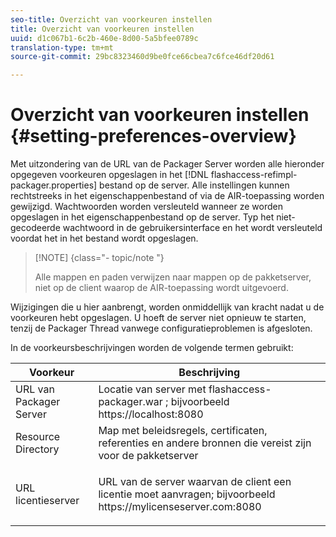```yaml
---
seo-title: Overzicht van voorkeuren instellen
title: Overzicht van voorkeuren instellen
uuid: d1c067b1-6c2b-460e-8d00-5a5bfee0789c
translation-type: tm+mt
source-git-commit: 29bc8323460d9be0fce66cbea7c6fce46df20d61

---
```



# Overzicht van voorkeuren instellen {#setting-preferences-overview}

Met uitzondering van de URL van de Packager Server worden alle hieronder opgegeven voorkeuren opgeslagen in het [!DNL flashaccess-refimpl-packager.properties] bestand op de server. Alle instellingen kunnen rechtstreeks in het eigenschappenbestand of via de AIR-toepassing worden gewijzigd. Wachtwoorden worden versleuteld wanneer ze worden opgeslagen in het eigenschappenbestand op de server. Typ het niet-gecodeerde wachtwoord in de gebruikersinterface en het wordt versleuteld voordat het in het bestand wordt opgeslagen.

>[!NOTE] {class=&quot;- topic/note &quot;}
>
>Alle mappen en paden verwijzen naar mappen op de pakketserver, niet op de client waarop de AIR-toepassing wordt uitgevoerd.

Wijzigingen die u hier aanbrengt, worden onmiddellijk van kracht nadat u de voorkeuren hebt opgeslagen. U hoeft de server niet opnieuw te starten, tenzij de Packager Thread vanwege configuratieproblemen is afgesloten.

In de voorkeursbeschrijvingen worden de volgende termen gebruikt:

<table frame="all" colsep="1" rowsep="1" class="+ topic/table adobe-d/table " id="table_tj5_hcz_n4"> 
 <thead class="- topic/thead "> 
  <tr rowsep="1" class="- topic/row "> 
   <th colname="1" class="- topic/entry entry"> Voorkeur </th> 
   <th colname="2" class="- topic/entry entry"> Beschrijving </th> 
  </tr> 
 </thead>
 <tbody class="- topic/tbody "> 
  <tr rowsep="1" class="- topic/row "> 
   <td colname="1" class="- topic/entry "> URL van Packager Server </td> 
   <td colname="2" class="- topic/entry "> Locatie van server met <span class="filepath"> flashaccess-packager.war </span>; bijvoorbeeld <span class="filepath"> https://localhost:8080 </span> </td> 
  </tr> 
  <tr rowsep="1" class="- topic/row "> 
   <td colname="1" class="- topic/entry "> Resource Directory </td> 
   <td colname="2" class="- topic/entry "> Map met beleidsregels, certificaten, referenties en andere bronnen die vereist zijn voor de pakketserver </td> 
  </tr> 
  <tr rowsep="0" class="- topic/row "> 
   <td colname="1" class="- topic/entry "> URL licentieserver </td> 
   <td colname="2" class="- topic/entry "> <p class="- topic/p ">URL van de server waarvan de client een licentie moet aanvragen; bijvoorbeeld <span class="filepath"> https://mylicenseserver.com:8080 </span> </p> </td> 
  </tr> 
 </tbody> 
</table>

